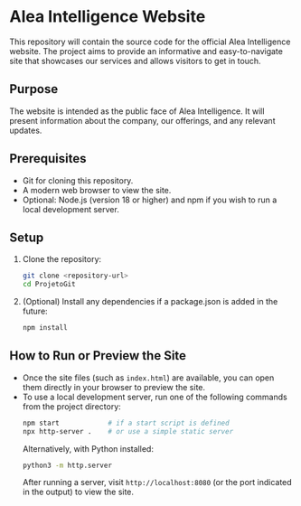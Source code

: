 # Alea Intelligence Website

This repository will contain the source code for the official Alea Intelligence website. The project aims to provide an informative and easy-to-navigate site that showcases our services and allows visitors to get in touch.

## Purpose

The website is intended as the public face of Alea Intelligence. It will present information about the company, our offerings, and any relevant updates.

## Prerequisites

- Git for cloning this repository.
- A modern web browser to view the site.
- Optional: Node.js (version 18 or higher) and npm if you wish to run a local development server.

## Setup

1. Clone the repository:
   ```bash
   git clone <repository-url>
   cd ProjetoGit
   ```
2. (Optional) Install any dependencies if a package.json is added in the future:
   ```bash
   npm install
   ```

## How to Run or Preview the Site

- Once the site files (such as `index.html`) are available, you can open them directly in your browser to preview the site.
- To use a local development server, run one of the following commands from the project directory:
   ```bash
   npm start            # if a start script is defined
   npx http-server .    # or use a simple static server
   ```
  Alternatively, with Python installed:
   ```bash
   python3 -m http.server
   ```
  After running a server, visit `http://localhost:8080` (or the port indicated in the output) to view the site.

